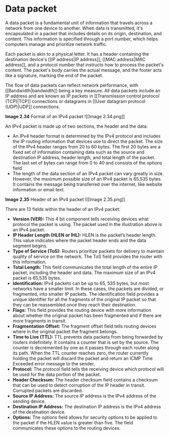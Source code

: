 
# Data packet

A data packet is a fundamental unit of information that travels across a network from one device to another. When data is transmitted, it's encapsulated in a packet that includes details on its origin, destination, and content. This information is specified through a port number, which helps computers manage and prioritize network traffic.

Each packet is akin to a physical letter. It has a header containing the destination device's [[IP address|IP address]], [[MAC address|MAC address]], and a protocol number that instructs how to process the packet's content. The packet's body carries the actual message, and the footer acts like a signature, marking the end of the packet.

The flow of data packets can reflect network performance, with [[Bandwidth|bandwidth]] being a key measure. All data packets include an IP address and are known as IP packets in [[Transmission control protocol (TCP)|TCP]] connections or datagrams in [[User datagram protocol (UDP)|UDP]] connections. 

**Image 2.34** Format of an IPv4 packet
![[Image 2.34.png]]

An IPv4 packet is made up of two sections, the header and the data:

- An IPv4 header format is determined by the IPv4 protocol and includes the IP routing information that devices use to direct the packet. The size of the IPv4 header ranges from 20 to 60 bytes. The first 20 bytes are a fixed set of information containing data such as the source and destination IP address, header length, and total length of the packet. The last set of bytes can range from 0 to 40 and consists of the options field.
  <br>
- The length of the data section of an IPv4 packet can vary greatly in size. However, the maximum possible size of an IPv4 packet is 65,535 bytes. It contains the message being transferred over the internet, like website information or email text.

**Image 2.35** Header of an IPv4 packet
![[Image 2.35.png]]

There are 13 fields within the header of an IPv4 packet:

- **Version (VER):** This 4 bit component tells receiving devices what protocol the packet is using. The packet used in the illustration above is an IPv4 packet.
  <br>
- **IP Header Length (HLEN or IHL):** HLEN is the packet’s header length. This value indicates where the packet header ends and the data segment begins.
  <br>
- **Type of Service (ToS):** Routers prioritize packets for delivery to maintain quality of service on the network. The ToS field provides the router with this information.
  <br>
- **Total Length:** This field communicates the total length of the entire IP packet, including the header and data. The maximum size of an IPv4 packet is 65,535 bytes.
  <br>
- **Identification:** IPv4 packets can be up to 65, 535 bytes, but most networks have a smaller limit. In these cases, the packets are divided, or fragmented, into smaller IP packets. The identification field provides a unique identifier for all the fragments of the original IP packet so that they can be reassembled once they reach their destination.
  <br>
- **Flags:** This field provides the routing device with more information about whether the original packet has been fragmented and if there are more fragments in transit.
  <br>
- **Fragmentation Offset:** The fragment offset field tells routing devices where in the original packet the fragment belongs.
  <br>
- **Time to Live (TTL):** TTL prevents data packets from being forwarded by routers indefinitely. It contains a counter that is set by the source. The counter is decremented by one as it passes through each router along its path. When the TTL counter reaches zero, the router currently holding the packet will discard the packet and return an ICMP Time Exceeded error message to the sender.
  <br>
- **Protocol:** The protocol field tells the receiving device which protocol will be used for the data portion of the packet.
  <br>
- **Header Checksum:** The header checksum field contains a checksum that can be used to detect corruption of the IP header in transit. Corrupted packets are discarded.
  <br>
- **Source IP Address:** The source IP address is the IPv4 address of the sending device.
  <br>
- **Destination IP Address:** The destination IP address is the IPv4 address of the destination device.
  <br>
- **Options:** The options field allows for security options to be applied to the packet if the HLEN value is greater than five. The field communicates these options to the routing devices.